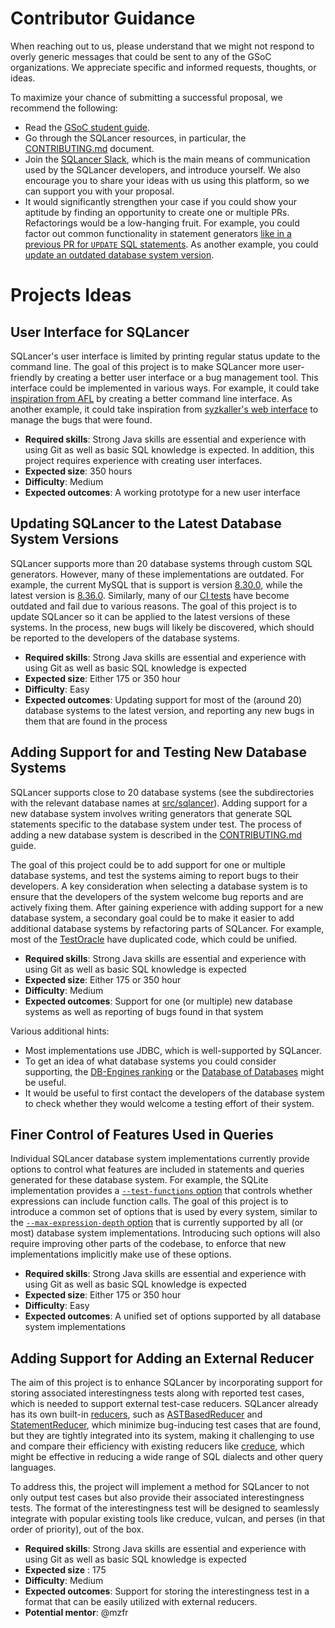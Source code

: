# Contributor Guidance

When reaching out to us, please understand that we might not respond to overly generic messages that could be sent to any of the GSoC organizations. We appreciate specific and informed requests, thoughts, or ideas.

To maximize your chance of submitting a successful proposal, we recommend the following:
* Read the [GSoC student guide](https://google.github.io/gsocguides/student/).
* Go through the SQLancer resources, in particular, the [CONTRIBUTING.md](https://github.com/sqlancer/sqlancer/blob/master/CONTRIBUTING.md) document.
* Join the [SQLancer Slack](https://join.slack.com/t/sqlancer/shared_invite/zt-eozrcao4-ieG29w1LNaBDMF7OB_~ACg), which is the main means of communication used by the SQLancer developers, and introduce yourself. We also encourage you to share your ideas with us using this platform, so we can support you with your proposal.
* It would significantly strengthen your case if you could show your aptitude by finding an opportunity to create one or multiple PRs. Refactorings would be a low-hanging fruit. For example, you could factor out common functionality in statement generators [like in a previous PR for `UPDATE` SQL statements](https://github.com/sqlancer/sqlancer/pull/662). As another example, you could [update an outdated database system version](https://github.com/sqlancer/sqlancer#i-am-running-sqlancer-on-the-latest-version-of-a-supported-dbms-is-it-expected-that-sqlancer-prints-many-assertionerrors).

# Projects Ideas

## User Interface for SQLancer

SQLancer's user interface is limited by printing regular status update to the command line. The goal of this project is to make SQLancer more user-friendly by creating a better user interface or a bug management tool. This interface could be implemented in various ways. For example, it could take [inspiration from AFL](https://en.wikipedia.org/wiki/American_Fuzzy_Lop_%28software%29#/media/File:American_fuzzy_lop's_afl-fuzz_running_on_a_test_program.png) by creating a better command line interface. As another example, it could take inspiration from [syzkaller's web interface](https://syzkaller.appspot.com/upstream) to manage the bugs that were found.

* **Required skills**: Strong Java skills are essential and experience with using Git as well as basic SQL knowledge is expected. In addition, this project requires experience with creating user interfaces.
* **Expected size**: 350 hours
* **Difficulty**: Medium
* **Expected outcomes**: A working prototype for a new user interface

## Updating SQLancer to the Latest Database System Versions

SQLancer supports more than 20 database systems through custom SQL generators. However, many of these implementations are outdated. For example, the current MySQL that is support is version [8.30.0](https://github.com/sqlancer/sqlancer/blob/3e960fb16fac42ed8f43eecf25eb4d09a5be9d85/pom.xml#L307), while the latest version is [8.36.0](https://dev.mysql.com/doc/relnotes/mysql/8.0/en/news-8-0-36.html). Similarly, many of our [CI tests](https://github.com/sqlancer/sqlancer/blob/3e960fb16fac42ed8f43eecf25eb4d09a5be9d85/.github/workflows/main.yml) have become outdated and fail due to various reasons. The goal of this project is to update SQLancer so it can be applied to the latest versions of these systems. In the process, new bugs will likely be discovered, which should be reported to the developers of the database systems.

* **Required skills**: Strong Java skills are essential and experience with using Git as well as basic SQL knowledge is expected
* **Expected size**: Either 175 or 350 hour
* **Difficulty**: Easy
* **Expected outcomes**: Updating support for most of the (around 20) database systems to the latest version, and reporting any new bugs in them that are found in the process

## Adding Support for and Testing New Database Systems

SQLancer supports close to 20 database systems (see the subdirectories with the relevant database names at [src/sqlancer](https://github.com/sqlancer/sqlancer/tree/master/src/sqlancer)). Adding support for a new database system involves writing generators that generate SQL statements specific to the database system under test. The process of adding a new database system is described in the [CONTRIBUTING.md](https://github.com/sqlancer/sqlancer/blob/master/CONTRIBUTING.md#implementing-support-for-a-new-dbms) guide.

The goal of this project could be to add support for one or multiple database systems, and test the systems aiming to report bugs to their developers. A key consideration when selecting a database system is to ensure that the developers of the system welcome bug reports and are actively fixing them. After gaining experience with adding support for a new database system, a secondary goal could be to make it easier to add additional database systems by refactoring parts of SQLancer. For example, most of the [TestOracle](https://github.com/sqlancer/sqlancer/blob/9275f1ddd1d3bb33c1a10f07f41ecf9b552fdfbd/src/sqlancer/common/oracle/TestOracle.java) have duplicated code, which could be unified.

* **Required skills**: Strong Java skills are essential and experience with using Git as well as basic SQL knowledge is expected
* **Expected size**: Either 175 or 350 hour
* **Difficulty**: Medium
* **Expected outcomes**: Support for one (or multiple) new database systems as well as reporting of bugs found in that system

Various additional hints:

* Most implementations use JDBC, which is well-supported by SQLancer.
* To get an idea of what database systems you could consider supporting, the [DB-Engines ranking](https://db-engines.com/en/ranking/relational+dbms) or the [Database of Databases](https://dbdb.io/) might be useful.
* It would be useful to first contact the developers of the database system to check whether they would welcome a testing effort of their system.

## Finer Control of Features Used in Queries

Individual SQLancer database system implementations currently provide options to control what features are included in statements and queries generated for these database system. For example, the SQLite implementation provides a [``--test-functions`` option](https://github.com/sqlancer/sqlancer/blob/3e960fb16fac42ed8f43eecf25eb4d09a5be9d85/src/sqlancer/sqlite3/SQLite3Options.java#L62) that controls whether expressions can include function calls. The goal of this project is to introduce a common set of options that is used by every system, similar to the [`--max-expression-depth` option](https://github.com/sqlancer/sqlancer/blob/3e960fb16fac42ed8f43eecf25eb4d09a5be9d85/src/sqlancer/MainOptions.java#L35) that is currently supported by all (or most) database system implementations. Introducing such options will also require improving other parts of the codebase, to enforce that new implementations implicitly make use of these options.

* **Required skills**: Strong Java skills are essential and experience with using Git as well as basic SQL knowledge is expected
* **Expected size**: Either 175 or 350 hour
* **Difficulty**: Easy
* **Expected outcomes**: A unified set of options supported by all database system implementations

## Adding Support for Adding an External Reducer

The aim of this project is to enhance SQLancer by incorporating support for storing associated interestingness tests along with reported test cases, which is needed to support external test-case reducers. SQLancer already has its own built-in [reducers](https://github.com/sqlancer/sqlancer/blob/main/src/sqlancer/Reducer.java), such as [ASTBasedReducer](https://github.com/sqlancer/sqlancer/blob/main/src/sqlancer/ASTBasedReducer.java) and [StatementReducer](https://github.com/sqlancer/sqlancer/blob/main/src/sqlancer/StatementReducer.java), which minimize bug-inducing test cases that are found, but they are tightly integrated into its system, making it challenging to use and compare their efficiency with existing reducers like [creduce](https://github.com/csmith-project/creduce), which might be effective in reducing a wide range of SQL dialects and other query languages. 

To address this, the project will implement a method for SQLancer to not only output test cases but also provide their associated interestingness tests. The format of the interestingness test will be designed to seamlessly integrate with popular existing tools like creduce, vulcan, and perses (in that order of priority), out of the box.

- **Required skills**: Strong Java skills are essential and experience with using Git as well as basic SQL knowledge is expected
- **Expected size** : 175
- **Difficulty**: Medium
- **Expected outcomes**: Support for storing the interestingness test in a format that can be easily utilized with external reducers.
- **Potential mentor**: @mzfr